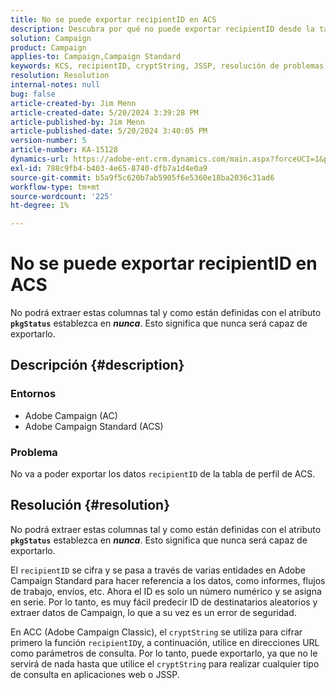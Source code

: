 ```yaml
---
title: No se puede exportar recipientID en ACS
description: Descubra por qué no puede exportar recipientID desde la tabla de perfil en Adobe Campaign Standard (ACS).
solution: Campaign
product: Campaign
applies-to: Campaign,Campaign Standard
keywords: KCS, recipientID, cryptString, JSSP, resolución de problemas, ACS, Adobe Campaign Standard, AC, Adobe Campaign
resolution: Resolution
internal-notes: null
bug: false
article-created-by: Jim Menn
article-created-date: 5/20/2024 3:39:28 PM
article-published-by: Jim Menn
article-published-date: 5/20/2024 3:40:05 PM
version-number: 5
article-number: KA-15128
dynamics-url: https://adobe-ent.crm.dynamics.com/main.aspx?forceUCI=1&pagetype=entityrecord&etn=knowledgearticle&id=eb80451f-bf16-ef11-9f8a-6045bd006268
exl-id: 788c9fb4-b403-4e65-8740-dfb7a1d4e0a9
source-git-commit: b5a9f5c620b7ab5905f6e5360e18ba2036c31ad6
workflow-type: tm+mt
source-wordcount: '225'
ht-degree: 1%

---
```


# No se puede exportar recipientID en ACS


No podrá extraer estas columnas tal y como están definidas con el atributo <b>`pkgStatus`</b> establezca en <b>*nunca</b>*. Esto significa que nunca será capaz de exportarlo.

## Descripción {#description}


### <b>Entornos</b>

- Adobe Campaign (AC)
- Adobe Campaign Standard (ACS)


### <b>Problema</b>

No va a poder exportar los datos `recipientID` de la tabla de perfil de ACS.


## Resolución {#resolution}


No podrá extraer estas columnas tal y como están definidas con el atributo <b>`pkgStatus`</b> establezca en <b>*nunca</b>*. Esto significa que nunca será capaz de exportarlo.

El `recipientID` se cifra y se pasa a través de varias entidades en Adobe Campaign Standard para hacer referencia a los datos, como informes, flujos de trabajo, envíos, etc. Ahora el ID es solo un número numérico y se asigna en serie. Por lo tanto, es muy fácil predecir ID de destinatarios aleatorios y extraer datos de Campaign, lo que a su vez es un error de seguridad.

En ACC (Adobe Campaign Classic), el `cryptString` se utiliza para cifrar primero la función `recipientID`y, a continuación, utilice en direcciones URL como parámetros de consulta. Por lo tanto, puede exportarlo, ya que no le servirá de nada hasta que utilice el `cryptString` para realizar cualquier tipo de consulta en aplicaciones web o JSSP.
